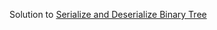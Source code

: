 Solution to [Serialize and Deserialize Binary Tree](https://leetcode.com/problems/serialize-and-deserialize-binary-tree/)
